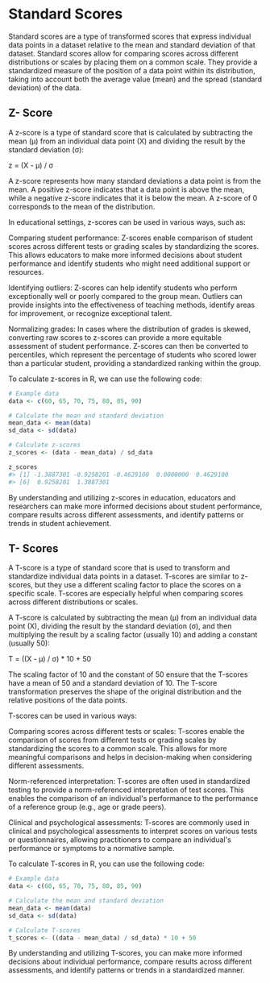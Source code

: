 # Standard Scores
Standard scores are a type of transformed scores that express individual data points in a dataset relative to the mean and standard deviation of that dataset. Standard scores allow for comparing scores across different distributions or scales by placing them on a common scale. They provide a standardized measure of the position of a data point within its distribution, taking into account both the average value (mean) and the spread (standard deviation) of the data.

## Z- Score
A z-score is a type of standard score that is calculated by subtracting the mean (μ) from an individual data point (X) and dividing the result by the standard deviation (σ):

z = (X - μ) / σ

A z-score represents how many standard deviations a data point is from the mean. A positive z-score indicates that a data point is above the mean, while a negative z-score indicates that it is below the mean. A z-score of 0 corresponds to the mean of the distribution.

In educational settings, z-scores can be used in various ways, such as:

Comparing student performance: Z-scores enable comparison of student scores across different tests or grading scales by standardizing the scores. This allows educators to make more informed decisions about student performance and identify students who might need additional support or resources.

Identifying outliers: Z-scores can help identify students who perform exceptionally well or poorly compared to the group mean. Outliers can provide insights into the effectiveness of teaching methods, identify areas for improvement, or recognize exceptional talent.

Normalizing grades: In cases where the distribution of grades is skewed, converting raw scores to z-scores can provide a more equitable assessment of student performance. Z-scores can then be converted to percentiles, which represent the percentage of students who scored lower than a particular student, providing a standardized ranking within the group.

To calculate z-scores in R, we can use the following code:

```r
# Example data
data <- c(60, 65, 70, 75, 80, 85, 90)

# Calculate the mean and standard deviation
mean_data <- mean(data)
sd_data <- sd(data)

# Calculate z-scores
z_scores <- (data - mean_data) / sd_data

z_scores
#> [1] -1.3887301 -0.9258201 -0.4629100  0.0000000  0.4629100
#> [6]  0.9258201  1.3887301
```

By understanding and utilizing z-scores in education, educators and researchers can make more informed decisions about student performance, compare results across different assessments, and identify patterns or trends in student achievement.


## T- Scores

A T-score is a type of standard score that is used to transform and standardize individual data points in a dataset. T-scores are similar to z-scores, but they use a different scaling factor to place the scores on a specific scale. T-scores are especially helpful when comparing scores across different distributions or scales.

A T-score is calculated by subtracting the mean (μ) from an individual data point (X), dividing the result by the standard deviation (σ), and then multiplying the result by a scaling factor (usually 10) and adding a constant (usually 50):

T = ((X - μ) / σ) * 10 + 50

The scaling factor of 10 and the constant of 50 ensure that the T-scores have a mean of 50 and a standard deviation of 10. The T-score transformation preserves the shape of the original distribution and the relative positions of the data points.

T-scores can be used in various ways:

Comparing scores across different tests or scales: T-scores enable the comparison of scores from different tests or grading scales by standardizing the scores to a common scale. This allows for more meaningful comparisons and helps in decision-making when considering different assessments.

Norm-referenced interpretation: T-scores are often used in standardized testing to provide a norm-referenced interpretation of test scores. This enables the comparison of an individual's performance to the performance of a reference group (e.g., age or grade peers).

Clinical and psychological assessments: T-scores are commonly used in clinical and psychological assessments to interpret scores on various tests or questionnaires, allowing practitioners to compare an individual's performance or symptoms to a normative sample.

To calculate T-scores in R, you can use the following code:

```r
# Example data
data <- c(60, 65, 70, 75, 80, 85, 90)

# Calculate the mean and standard deviation
mean_data <- mean(data)
sd_data <- sd(data)

# Calculate T-scores
t_scores <- ((data - mean_data) / sd_data) * 10 + 50
```

By understanding and utilizing T-scores, you can make more informed decisions about individual performance, compare results across different assessments, and identify patterns or trends in a standardized manner.


